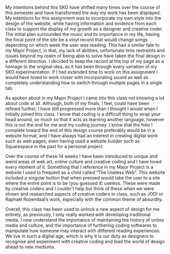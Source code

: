 My intentions behind this SKO have shifted many times over the course of this semester and have transformed the way my work has been displayed. My intentions for this assignment was 
to incorporate my own style into the design of the website, while having information and evidence from each class to support the display of my growth as a designer and creative coder. The initial plan surrounded the music and its importance in my life, having the focal point of the site be a vinyl record that would change songs depending on which week the user was reading. This had a similar fate to my Major Project, in that, my lack of abilities, unfortunate time restraints and issues beyond my realm of being able to solve have taken the final design in a different direction. I decided to keep the record at the top of my page as a homage to the original idea, as it has been through every variation of my SKO experimentation. If I had extended time to work on this assignment I would have loved to work closer with incorporating sound as well as completely understanding how to switch through multiple pages in a single tab.

As spoken about in my Major Project I came into this class not knowing a lot about code at all. Although, both of my finals, I feel, could have been refined further, I have still progressed more than I thought I would when I initially joined this class. I know that coding is a difficult thing to wrap your head around, so much so that it acts as learning another language, however this is not the end for me and my coding journey. I know that the folio I complete toward the end of this design course preferably would be in a website format, and I have always had an interest in creating digital work such as web pages, even having used a website builder such as Squarespace in the past for a personal project.

Over the course of these 14 weeks I have been introduced to unique and weird areas of web art, online culture and creative coding and I have loved every moment of it. Something that I reference in my Major Project is a website I used to frequent as a child called “The Useless Web”. This website included a singular button that when pressed would take the user to a site where the entire point is to be (you guessed it) useless. These were made by creative coders and I couldn't help but think of these when we were shown and researched aspects of creative coders in class, such as JODI or Raphaël Rozendaal’s work, especially with the common theme of absurdity.

Overall, this class has been used to unlock a new aspect of design for me entirely, as previously, I only really worked with developing traditional media. I now understand the importance of maintaining the history of online media and culture, and the importance of furthering coding softwares to manipulate how someone may interact with different reading experiences. We live in such a digital age, which is why it is our duty as designers to recognise and experiment with creative coding and lead the world of design ahead to new mediums.

